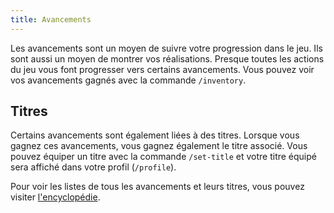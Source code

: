 ```yaml
---
title: Avancements
---
```


Les avancements sont un moyen de suivre votre progression dans le jeu. Ils sont aussi un moyen de montrer vos réalisations. Presque toutes les actions du jeu vous font progresser vers certains avancements. Vous pouvez voir vos avancements gagnés avec la commande `/inventory`.

## Titres

Certains avancements sont également liées à des titres. Lorsque vous gagnez ces avancements, vous gagnez également le titre associé. Vous pouvez équiper un titre avec la commande `/set-title` et votre titre équipé sera affiché dans votre profil (`/profile`).

Pour voir les listes de tous les avancements et leurs titres, vous pouvez visiter [l'encyclopédie](/fr/encyclopedia/advancements).
